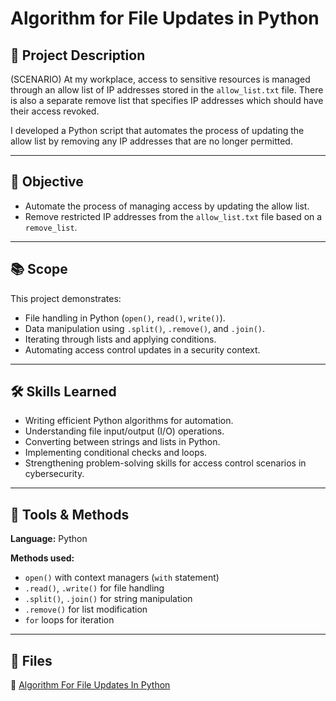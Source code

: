 # Algorithm for File Updates in Python  

## 📌 Project Description  
(SCENARIO) At my workplace, access to sensitive resources is managed through an allow list of IP addresses stored in the `allow_list.txt` file. There is also a separate remove list that specifies IP addresses which should have their access revoked.  

I developed a Python script that automates the process of updating the allow list by removing any IP addresses that are no longer permitted.  

---

## 🎯 Objective  
- Automate the process of managing access by updating the allow list.  
- Remove restricted IP addresses from the `allow_list.txt` file based on a `remove_list`.  

---

## 📚 Scope  
This project demonstrates:  
- File handling in Python (`open()`, `read()`, `write()`).  
- Data manipulation using `.split()`, `.remove()`, and `.join()`.  
- Iterating through lists and applying conditions.  
- Automating access control updates in a security context.  

---

## 🛠️ Skills Learned  
- Writing efficient Python algorithms for automation.  
- Understanding file input/output (I/O) operations.  
- Converting between strings and lists in Python.  
- Implementing conditional checks and loops.  
- Strengthening problem-solving skills for access control scenarios in cybersecurity.  

---

## 🔧 Tools & Methods  
**Language:** Python  

**Methods used:**  
- `open()` with context managers (`with` statement)  
- `.read()`, `.write()` for file handling  
- `.split()`, `.join()` for string manipulation  
- `.remove()` for list modification  
- `for` loops for iteration  

---

## 📂 Files  
📄 [Algorithm For File Updates In Python](doc/Algorithm_for_file_updates_in_Python.pdf)  
